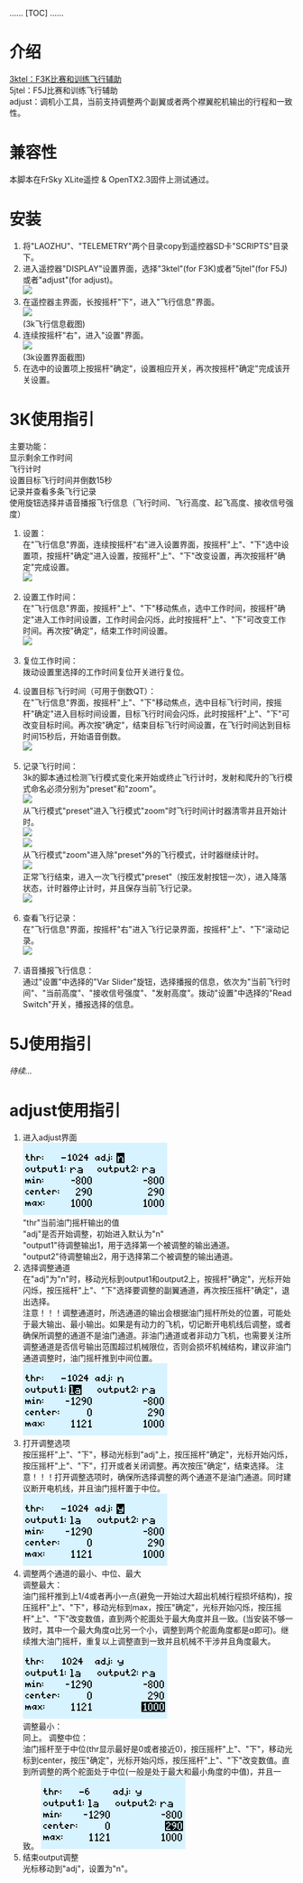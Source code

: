 ......
[TOC]
......

介绍
====
[3ktel：F3K比赛和训练飞行辅助](#f3k_usage)<br>
5jtel：F5J比赛和训练飞行辅助<br>
adjust：调机小工具，当前支持调整两个副翼或者两个襟翼舵机输出的行程和一致性。<br>

兼容性
====
本脚本在FrSky XLite遥控 & OpenTX2.3固件上测试通过。
 
安装
====
1. 将"LAOZHU"、"TELEMETRY"两个目录copy到遥控器SD卡"SCRIPTS"目录下。
2. 进入遥控器"DISPLAY"设置界面，选择"3ktel"(for F3K)或者"5jtel"(for F5J)或者"adjust"(for adjust)。<br>
![](https://gitee.com/dacaodi/laozhu_opentx_scripts/raw/master/document/screenshot_xlites_3k_install.png)
3. 在遥控器主界面，长按摇杆"下"，进入"飞行信息"界面。<br>![](https://gitee.com/dacaodi/laozhu_opentx_scripts/raw/master/document/screenshot_xlites_flightpage.png)<br>(3k飞行信息截图)
4. 连续按摇杆"右"，进入"设置"界面。<br>![](https://gitee.com/dacaodi/laozhu_opentx_scripts/raw/master/document/screenshot_xlites_3k_setting.png)<br>(3k设置界面截图)
5. 在选中的设置项上按摇杆"确定"，设置相应开关，再次按摇杆"确定"完成该开关设置。

<span id="f3k_usage">3K使用指引</span>
====
主要功能：<br>
显示剩余工作时间<br>
飞行计时<br>
设置目标飞行时间并倒数15秒<br>
记录并查看多条飞行记录<br>
使用旋钮选择并语音播报飞行信息（飞行时间、飞行高度、起飞高度、接收信号强度）<br>

1. 设置：<br>
在"飞行信息"界面，连续按摇杆"右"进入设置界面，按摇杆"上"、"下"选中设置项，按摇杆"确定"进入设置，按摇杆"上"、"下"改变设置，再次按摇杆"确定"完成设置。<br>
![](https://gitee.com/dacaodi/laozhu_opentx_scripts/raw/master/document/screenshot_xlites_3k_setting.png)

2. 设置工作时间：<br>
在"飞行信息"界面，按摇杆"上"、"下"移动焦点，选中工作时间，按摇杆"确定"进入工作时间设置，工作时间会闪烁，此时按摇杆"上"、"下"可改变工作时间。再次按"确定"，结束工作时间设置。<br>
![](https://gitee.com/dacaodi/laozhu_opentx_scripts/raw/master/document/screenshot_xlites_set_worktime.png)

3. 复位工作时间：<br>
拨动设置里选择的工作时间复位开关进行复位。

4. 设置目标飞行时间（可用于倒数QT）：<br>
在"飞行信息"界面，按摇杆"上"、"下"移动焦点，选中目标飞行时间，按摇杆"确定"进入目标时间设置，目标飞行时间会闪烁，此时按摇杆"上"、"下"可改变目标时间。再次按"确定"，结束目标飞行时间设置，在飞行时间达到目标时间15秒后，开始语音倒数。<br>
![](https://gitee.com/dacaodi/laozhu_opentx_scripts/raw/master/document/screenshot_xlites_set_dest_flighttime.png)

5. 记录飞行时间：<br>
3k的脚本通过检测飞行模式变化来开始或终止飞行计时，发射和爬升的飞行模式命名必须分别为"preset"和"zoom"。<br>
![](https://gitee.com/dacaodi/laozhu_opentx_scripts/raw/master/document/screenshot_xlites_flight_modes.png)<br>
从飞行模式"preset"进入飞行模式"zoom"时飞行时间计时器清零并且开始计时。<br>
![](https://gitee.com/dacaodi/laozhu_opentx_scripts/raw/master/document/screenshot_xlites_state_preset.png)<br>
![](https://gitee.com/dacaodi/laozhu_opentx_scripts/raw/master/document/screenshot_xlites_state_zoom.png)<br>
从飞行模式"zoom"进入除"preset"外的飞行模式，计时器继续计时。<br>
![](https://gitee.com/dacaodi/laozhu_opentx_scripts/raw/master/document/screenshot_xlites_state_flight.png)<br>
正常飞行结束，进入一次飞行模式"preset"（按压发射按钮一次），进入降落状态，计时器停止计时，并且保存当前飞行记录。<br>
![](https://gitee.com/dacaodi/laozhu_opentx_scripts/raw/master/document/screenshot_xlites_state_landed.png)<br>

6. 查看飞行记录：<br>
在"飞行信息"界面，按摇杆"右"进入飞行记录界面，按摇杆"上"、"下"滚动记录。<br>
![](https://gitee.com/dacaodi/laozhu_opentx_scripts/raw/master/document/screenshot_xlites_flight_records.png)<br>

7. 语音播报飞行信息：<br>
通过"设置"中选择的"Var Slider"旋钮，选择播报的信息，依次为"当前飞行时间"、"当前高度"、"接收信号强度"、"发射高度"。拨动"设置"中选择的"Read Switch"开关，播报选择的信息。

5J使用指引
====
*待续...*

adjust使用指引
====
1. 进入adjust界面<br>
![](document/screenshot_xlites_adjust.png)<br>
"thr"当前油门摇杆输出的值<br>
"adj"是否开始调整，初始进入默认为"n"<br>
"output1"待调整输出1，用于选择第一个被调整的输出通道。<br>
"output2"待调整输出2，用于选择第二个被调整的输出通道。<br>
2. 选择调整通道<br>
在"adj"为"n"时，移动光标到output1和output2上，按摇杆"确定"，光标开始闪烁，按压摇杆"上"、"下"选择要调整的副翼通道，再次按压摇杆"确定"，退出选择。<br>
注意！！！调整通道时，所选通道的输出会根据油门摇杆所处的位置，可能处于最大输出、最小输出。如果是有动力的飞机，切记断开电机线后调整，或者确保所调整的通道不是油门通道。非油门通道或者非动力飞机，也需要关注所调整通道是否信号输出范围超过机械限位，否则会损坏机械结构，建议非油门通道调整时，油门摇杆推到中间位置。<br>
![](document/screenshot_xlites_select_output.png)<br>
3. 打开调整选项<br>
按压摇杆"上"、"下"，移动光标到"adj"上，按压摇杆"确定"，光标开始闪烁，按压摇杆"上"、"下"，打开或者关闭调整。再次按压"确定"，结束选择。
注意！！！打开调整选项时，确保所选择调整的两个通道不是油门通道。同时建议断开电机线，并且油门摇杆置于中位。
![](document/screenshot_xlites_enable_adjust.png)<br>
4. 调整两个通道的最小、中位、最大<br>
调整最大：<br>
油门摇杆推到上1/4或者再小一点(避免一开始过大超出机械行程损坏结构)，按压摇杆"上"、"下"，移动光标到max，按压"确定"，光标开始闪烁，按压摇杆"上"、"下"改变数值，直到两个舵面处于最大角度并且一致。(当安装不够一致时，其中一个最大角度α比另一个小，调整到两个舵面角度都是α即可)。继续推大油门摇杆，重复以上调整直到一致并且机械不干涉并且角度最大。
![](document/screenshot_xlites_adjust_max.png)<br>
调整最小：<br>
同上。
调整中位：<br>
油门摇杆至于中位(thr显示最好是0或者接近0)，按压摇杆"上"、"下"，移动光标到center，按压"确定"，光标开始闪烁，按压摇杆"上"、"下"改变数值。直到所调整的两个舵面处于中位(一般是处于最大和最小角度的中值)，并且一致。
![](document/screenshot_xlites_adjust_center.png)<br>
5. 结束output调整<br>
光标移动到"adj"，设置为"n"。